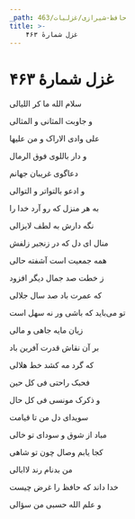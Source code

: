 ```yaml
---
_path: حافظ-شیرازی/غزلیات/463
title: >-
    غزل شمارهٔ ۴۶۳
---
```

# غزل شمارهٔ ۴۶۳

<div class="b" id="bn1"><div class="m1"><p>سلام الله ما کر اللیالی</p></div>
<div class="m2"><p>و جاوبت المثانی و المثالی</p></div></div>
<div class="b" id="bn2"><div class="m1"><p>علی وادی الاراک و من علیها</p></div>
<div class="m2"><p>و دار باللوی فوق الرمال</p></div></div>
<div class="b" id="bn3"><div class="m1"><p>دعاگوی غریبان جهانم</p></div>
<div class="m2"><p>و ادعو بالتواتر و التوالی</p></div></div>
<div class="b" id="bn4"><div class="m1"><p>به هر منزل که رو آرد خدا را</p></div>
<div class="m2"><p>نگه دارش به لطف لایزالی</p></div></div>
<div class="b" id="bn5"><div class="m1"><p>منال ای دل که در زنجیر زلفش</p></div>
<div class="m2"><p>همه جمعیت است آشفته حالی</p></div></div>
<div class="b" id="bn6"><div class="m1"><p>ز خطت صد جمال دیگر افزود</p></div>
<div class="m2"><p>که عمرت باد صد سال جلالی</p></div></div>
<div class="b" id="bn7"><div class="m1"><p>تو می‌باید که باشی ور نه سهل است</p></div>
<div class="m2"><p>زیان مایه جاهی و مالی</p></div></div>
<div class="b" id="bn8"><div class="m1"><p>بر آن نقاش قدرت آفرین باد</p></div>
<div class="m2"><p>که گرد مه کشد خط هلالی</p></div></div>
<div class="b" id="bn9"><div class="m1"><p>فحبک راحتی فی کل حین</p></div>
<div class="m2"><p>و ذکرک مونسی فی کل حال</p></div></div>
<div class="b" id="bn10"><div class="m1"><p>سویدای دل من تا قیامت</p></div>
<div class="m2"><p>مباد از شوق و سودای تو خالی</p></div></div>
<div class="b" id="bn11"><div class="m1"><p>کجا یابم وصال چون تو شاهی</p></div>
<div class="m2"><p>من بدنام رند لاابالی</p></div></div>
<div class="b" id="bn12"><div class="m1"><p>خدا داند که حافظ را غرض چیست</p></div>
<div class="m2"><p>و علم الله حسبی من سؤالی</p></div></div>
